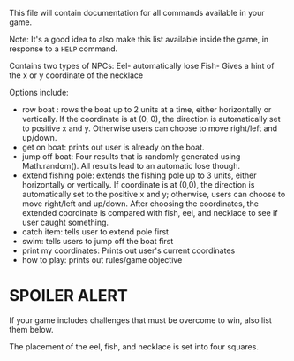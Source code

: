 This file will contain documentation for all commands available in your game.

Note:  It's a good idea to also make this list available inside the game, in response to a `HELP` command.

Contains two types of NPCs: 
Eel- automatically lose
Fish- Gives a hint of the x or y coordinate of the necklace 

Options include: 
- row boat : rows the boat up to 2 units at a time, either horizontally or vertically. If the coordinate is at (0, 0), the direction is automatically set to positive x and y. Otherwise users can choose to move right/left and up/down. 
- get on boat: prints out user is already on the boat.
- jump off boat: Four results that is randomly generated using Math.random(). All results lead to an automatic lose though.
- extend fishing pole: extends the fishing pole up to 3 units, either horizontally or vertically. If coordinate is at (0,0), the direction is automatically set to the positive x and y; otherwise, users can choose to move right/left and up/down. After choosing the coordinates, the extended coordinate is compared with fish, eel, and necklace to see if user caught something. 
- catch item: tells user to extend pole first
- swim: tells users to jump off the boat first
- print my coordinates: Prints out user's current coordinates
- how to play: prints out rules/game objective


# SPOILER ALERT

If your game includes challenges that must be overcome to win, also list them below.

The placement of the eel, fish, and necklace is set into four squares. 


